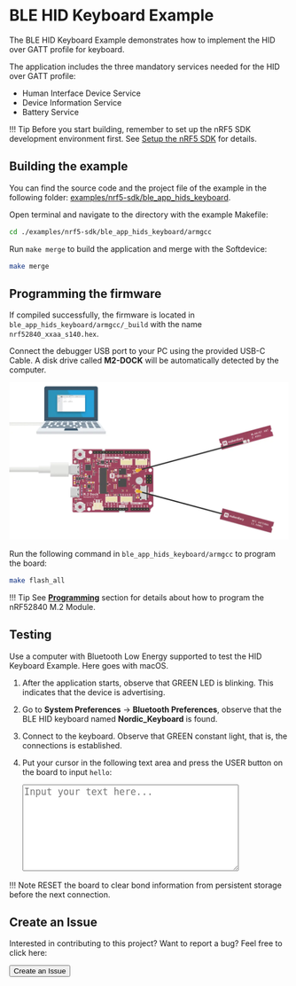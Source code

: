 # BLE HID Keyboard Example

The BLE HID Keyboard Example demonstrates how to implement the HID over GATT profile for keyboard.

The application includes the three mandatory services needed for the HID over GATT profile:

* Human Interface Device Service
* Device Information Service
* Battery Service

!!! Tip
	Before you start building, remember to set up the nRF5 SDK development environment first. See [Setup the nRF5 SDK](../setup.md) for details.

## Building the example

You can find the source code and the project file of the example in the following folder: [examples/nrf5-sdk/ble_app_hids_keyboard](https://github.com/makerdiary/nrf52840-m2-devkit/tree/master/examples/nrf5-sdk/ble_app_hids_keyboard).

Open terminal and navigate to the directory with the example Makefile:

``` sh
cd ./examples/nrf5-sdk/ble_app_hids_keyboard/armgcc
```

Run `make merge` to build the application and merge with the Softdevice:

``` sh
make merge
```

## Programming the firmware

If compiled successfully, the firmware is located in `ble_app_hids_keyboard/armgcc/_build` with the name `nrf52840_xxaa_s140.hex`.

Connect the debugger USB port to your PC using the provided USB-C Cable. A disk drive called **M2-DOCK** will be automatically detected by the computer.

![](../../assets/images/programming-firmware.webp)

Run the following command in `ble_app_hids_keyboard/armgcc` to program the board:

``` sh
make flash_all
```

!!! Tip
	See **[Programming](../../programming.md)** section for details about how to program the nRF52840 M.2 Module.

## Testing

Use a computer with Bluetooth Low Energy supported to test the HID Keyboard Example. Here goes with macOS.

1. After the application starts, observe that GREEN LED is blinking. This indicates that the device is advertising.

2. Go to **System Preferences** -> **Bluetooth Preferences**, observe that the BLE HID keyboard named **Nordic_Keyboard** is found.

3. Connect to the keyboard. Observe that GREEN constant light, that is, the connections is established.

4. Put your cursor in the following text area and press the USER button on the board to input `hello`:
	
	<textarea name="textarea" placeholder="Input your text here..." style="width:80%;height:150px;font-size:1.2em;"></textarea>

!!! Note
	RESET the board to clear bond information from persistent storage before the next connection.

## Create an Issue

Interested in contributing to this project? Want to report a bug? Feel free to click here:

<a href="https://github.com/makerdiary/nrf52840-m2-devkit/issues/new?title=nRF5%20SDK-BLE%20HIDS%20Keyboard:%20%3Ctitle%3E"><button data-md-color-primary="red-bud"><i class="fa fa-github"></i> Create an Issue</button></a>

